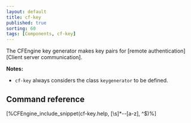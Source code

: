 ```yaml
---
layout: default
title: cf-key
published: true
sorting: 60
tags: [Components, cf-key]
---
```


The CFEngine key generator makes key pairs for [remote authentication][Client server communication].

**Notes:**

* `cf-key` always considers the class ```keygenerator``` to be defined.

## Command reference

[%CFEngine_include_snippet(cf-key.help, [\s]*--[a-z], ^$)%]
